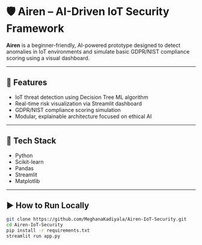 # 🛡️ Airen – AI-Driven IoT Security Framework

**Airen** is a beginner-friendly, AI-powered prototype designed to detect anomalies in IoT environments and simulate basic GDPR/NIST compliance scoring using a visual dashboard.

---

## 🚀 Features

- IoT threat detection using Decision Tree ML algorithm  
- Real-time risk visualization via Streamlit dashboard  
- GDPR/NIST compliance scoring simulation  
- Modular, explainable architecture focused on ethical AI

---

## 🧠 Tech Stack

- Python
- Scikit-learn
- Pandas
- Streamlit
- Matplotlib

---

## ▶️ How to Run Locally

```bash
git clone https://github.com/MeghanaKadiyala/Airen-IoT-Security.git
cd Airen-IoT-Security
pip install -r requirements.txt
streamlit run app.py
